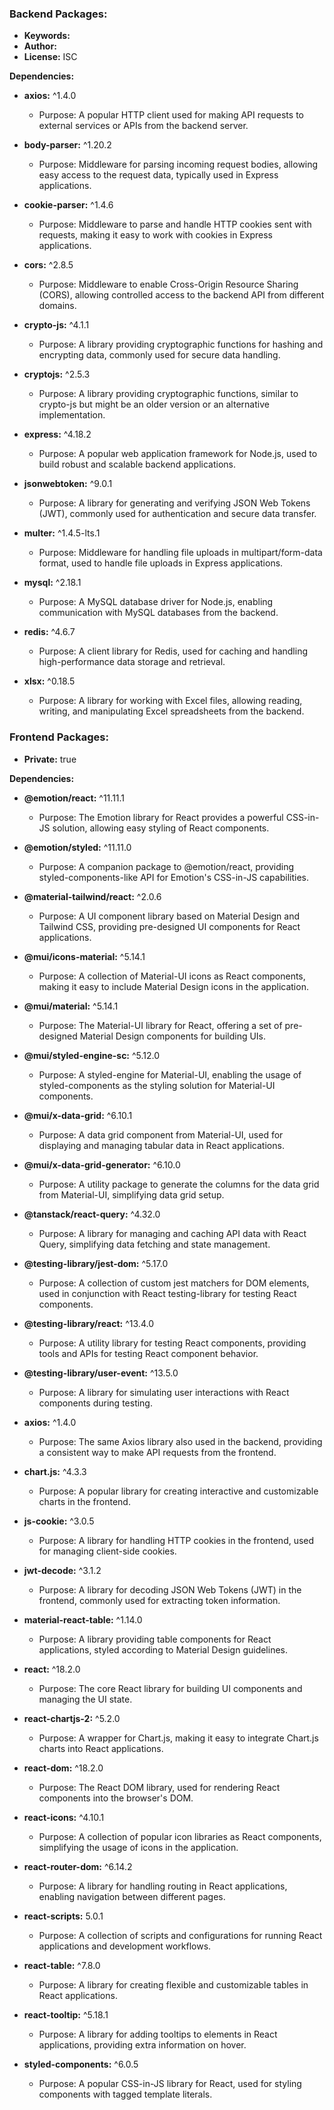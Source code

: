 ### Backend Packages:
- **Keywords:** 
- **Author:** 
- **License:** ISC

**Dependencies:**
- **axios:** ^1.4.0
  - Purpose: A popular HTTP client used for making API requests to external services or APIs from the backend server.

- **body-parser:** ^1.20.2
  - Purpose: Middleware for parsing incoming request bodies, allowing easy access to the request data, typically used in Express applications.

- **cookie-parser:** ^1.4.6
  - Purpose: Middleware to parse and handle HTTP cookies sent with requests, making it easy to work with cookies in Express applications.

- **cors:** ^2.8.5
  - Purpose: Middleware to enable Cross-Origin Resource Sharing (CORS), allowing controlled access to the backend API from different domains.

- **crypto-js:** ^4.1.1
  - Purpose: A library providing cryptographic functions for hashing and encrypting data, commonly used for secure data handling.

- **cryptojs:** ^2.5.3
  - Purpose: A library providing cryptographic functions, similar to crypto-js but might be an older version or an alternative implementation.

- **express:** ^4.18.2
  - Purpose: A popular web application framework for Node.js, used to build robust and scalable backend applications.

- **jsonwebtoken:** ^9.0.1
  - Purpose: A library for generating and verifying JSON Web Tokens (JWT), commonly used for authentication and secure data transfer.

- **multer:** ^1.4.5-lts.1
  - Purpose: Middleware for handling file uploads in multipart/form-data format, used to handle file uploads in Express applications.

- **mysql:** ^2.18.1
  - Purpose: A MySQL database driver for Node.js, enabling communication with MySQL databases from the backend.

- **redis:** ^4.6.7
  - Purpose: A client library for Redis, used for caching and handling high-performance data storage and retrieval.

- **xlsx:** ^0.18.5
  - Purpose: A library for working with Excel files, allowing reading, writing, and manipulating Excel spreadsheets from the backend.


### Frontend Packages:
- **Private:** true

**Dependencies:**
- **@emotion/react:** ^11.11.1
  - Purpose: The Emotion library for React provides a powerful CSS-in-JS solution, allowing easy styling of React components.

- **@emotion/styled:** ^11.11.0
  - Purpose: A companion package to @emotion/react, providing styled-components-like API for Emotion's CSS-in-JS capabilities.

- **@material-tailwind/react:** ^2.0.6
  - Purpose: A UI component library based on Material Design and Tailwind CSS, providing pre-designed UI components for React applications.

- **@mui/icons-material:** ^5.14.1
  - Purpose: A collection of Material-UI icons as React components, making it easy to include Material Design icons in the application.

- **@mui/material:** ^5.14.1
  - Purpose: The Material-UI library for React, offering a set of pre-designed Material Design components for building UIs.

- **@mui/styled-engine-sc:** ^5.12.0
  - Purpose: A styled-engine for Material-UI, enabling the usage of styled-components as the styling solution for Material-UI components.

- **@mui/x-data-grid:** ^6.10.1
  - Purpose: A data grid component from Material-UI, used for displaying and managing tabular data in React applications.

- **@mui/x-data-grid-generator:** ^6.10.0
  - Purpose: A utility package to generate the columns for the data grid from Material-UI, simplifying data grid setup.

- **@tanstack/react-query:** ^4.32.0
  - Purpose: A library for managing and caching API data with React Query, simplifying data fetching and state management.

- **@testing-library/jest-dom:** ^5.17.0
  - Purpose: A collection of custom jest matchers for DOM elements, used in conjunction with React testing-library for testing React components.

- **@testing-library/react:** ^13.4.0
  - Purpose: A utility library for testing React components, providing tools and APIs for testing React component behavior.

- **@testing-library/user-event:** ^13.5.0
  - Purpose: A library for simulating user interactions with React components during testing.

- **axios:** ^1.4.0
  - Purpose: The same Axios library also used in the backend, providing a consistent way to make API requests from the frontend.

- **chart.js:** ^4.3.3
  - Purpose: A popular library for creating interactive and customizable charts in the frontend.

- **js-cookie:** ^3.0.5
  - Purpose: A library for handling HTTP cookies in the frontend, used for managing client-side cookies.

- **jwt-decode:** ^3.1.2
  - Purpose: A library for decoding JSON Web Tokens (JWT) in the frontend, commonly used for extracting token information.

- **material-react-table:** ^1.14.0
  - Purpose: A library providing table components for React applications, styled according to Material Design guidelines.

- **react:** ^18.2.0
  - Purpose: The core React library for building UI components and managing the UI state.

- **react-chartjs-2:** ^5.2.0
  - Purpose: A wrapper for Chart.js, making it easy to integrate Chart.js charts into React applications.

- **react-dom:** ^18.2.0
  - Purpose: The React DOM library, used for rendering React components into the browser's DOM.

- **react-icons:** ^4.10.1
  - Purpose: A collection of popular icon libraries as React components, simplifying the usage of icons in the application.

- **react-router-dom:** ^6.14.2
  - Purpose: A library for handling routing in React applications, enabling navigation between different pages.

- **react-scripts:** 5.0.1
  - Purpose: A collection of scripts and configurations for running React applications and development workflows.

- **react-table:** ^7.8.0
  - Purpose: A library for creating flexible and customizable tables in React applications.

- **react-tooltip:** ^5.18.1
  - Purpose: A library for adding tooltips to elements in React applications, providing extra information on hover.

- **styled-components:** ^6.0.5
  - Purpose: A popular CSS-in-JS library for React, used for styling components with tagged template literals.
